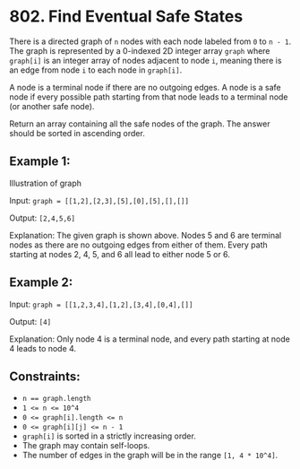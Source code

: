 # 802. Find Eventual Safe States

There is a directed graph of `n` nodes with each node labeled from `0` to `n - 1`. The graph is represented by a 0-indexed 2D integer array `graph` where `graph[i]` is an integer array of nodes adjacent to node `i`, meaning there is an edge from node `i` to each node in `graph[i]`.

A node is a terminal node if there are no outgoing edges. A node is a safe node if every possible path starting from that node leads to a terminal node (or another safe node).

Return an array containing all the safe nodes of the graph. The answer should be sorted in ascending order.

## Example 1:

Illustration of graph

Input: `graph = [[1,2],[2,3],[5],[0],[5],[],[]]`

Output: `[2,4,5,6]`

Explanation: The given graph is shown above. Nodes 5 and 6 are terminal nodes as there are no outgoing edges from either of them. Every path starting at nodes 2, 4, 5, and 6 all lead to either node 5 or 6.

## Example 2:

Input: `graph = [[1,2,3,4],[1,2],[3,4],[0,4],[]]`

Output: `[4]`

Explanation: Only node 4 is a terminal node, and every path starting at node 4 leads to node 4.

## Constraints:

- `n == graph.length`
- `1 <= n <= 10^4`
- `0 <= graph[i].length <= n`
- `0 <= graph[i][j] <= n - 1`
- `graph[i]` is sorted in a strictly increasing order.
- The graph may contain self-loops.
- The number of edges in the graph will be in the range `[1, 4 * 10^4]`.